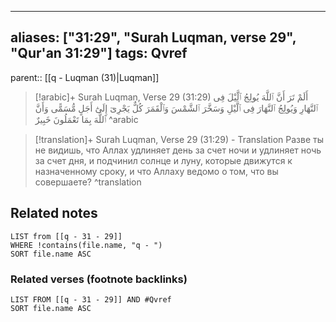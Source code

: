
---
aliases: ["31:29", "Surah Luqman, verse 29", "Qur'an 31:29"]
tags: Qvref
---

parent:: [[q - Luqman (31)|Luqman]]

> [!arabic]+ Surah Luqman, Verse 29 (31:29)
> <span class="quran-arabic">أَلَمْ تَرَ أَنَّ ٱللَّهَ يُولِجُ ٱلَّيْلَ فِى ٱلنَّهَارِ وَيُولِجُ ٱلنَّهَارَ فِى ٱلَّيْلِ وَسَخَّرَ ٱلشَّمْسَ وَٱلْقَمَرَ كُلٌّ يَجْرِىٓ إِلَىٰٓ أَجَلٍ مُّسَمًّى وَأَنَّ ٱللَّهَ بِمَا تَعْمَلُونَ خَبِيرٌ</span>
^arabic

> [!translation]+ Surah Luqman, Verse 29 (31:29) - Translation
> Разве ты не видишь, что Аллах удлиняет день за счет ночи и удлиняет ночь за счет дня, и подчинил солнце и луну, которые движутся к назначенному сроку, и что Аллаху ведомо о том, что вы совершаете?
^translation



## Related notes
```dataview
LIST from [[q - 31 - 29]]
WHERE !contains(file.name, "q - ")
SORT file.name ASC
```

### Related verses (footnote backlinks)
```dataview
LIST FROM [[q - 31 - 29]] AND #Qvref
SORT file.name ASC
```

